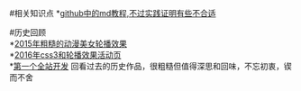 #相关知识点
*[github中的md教程,不过实践证明有些不合适](http://blog.csdn.net/kaitiren/article/details/38513715)<br>

#历史回顾</br>
*[2015年粗糙的动漫美女轮播效果](http://htmlpreview.github.com/?https://github.com/SweetyLv/sweety_projects/blob/master/beauty_girl/index.html)</br>
*[2016年css3和轮播效果活动页](http://htmlpreview.github.io/?https://github.com/SweetyLv/sweety_projects/blob/master/cross/index.html)</br>
*[第一个全站开发](http://htmlpreview.github.io/?https://github.com/SweetyLv/sweety_projects/blob/master/yichuan/index.html)
<a>回看过去的历史作品，很粗糙但值得深思和回味，不忘初衷，锲而不舍</a>






